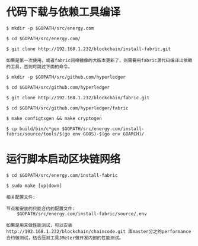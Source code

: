 # 代码下载与依赖工具编译

    $ mkdir -p $GOPATH/src/energy.com

    $ cd $GOPATH/src/energy.com/

    $ git clone http://192.168.1.232/blockchain/install-fabric.git
    
    如果是第一次使用，或者fabric网络镜像的大版本更新了，则需要用fabric源代码编译出依赖的工具，否则可跳过下面的命令。
    
    $ mkdir -p $GOPATH/src/github.com/hyperledger

    $ cd $GOPATH/src/github.com/hyperledger

    $ git clone http://192.168.1.232/blockchain/fabric.git

    $ cd $GOPATH/src/github.com/hyperledger/fabric

    $ make configtxgen && make cryptogen

    $ cp build/bin/c*gen $GOPATH/src/energy.com/install-fabric/source/tools/$(go env GOOS)-$(go env GOARCH)/

# 运行脚本启动区块链网络

    $ cd $GOPATH/src/energy.com/install-fabric

    $ sudo make [up|down]
    
`相关配置文件:`

    节点和安装的只能合约的配置文件:
        $GOPATH/src/energy.com/install-fabric/source/.env
    
    如果是用来做性能测试，可以安装 http://192.168.1.232/blockchain/chaincode.git 库master分之的performance合约做测试，结合压测工具JMeter做开发内部的性能测试。


